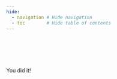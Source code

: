 ```yaml
---
hide:
  - navigation # Hide navigation
  - toc        # Hide table of contents
---
```


<br>
<br>
<br>
<br>

You did it!